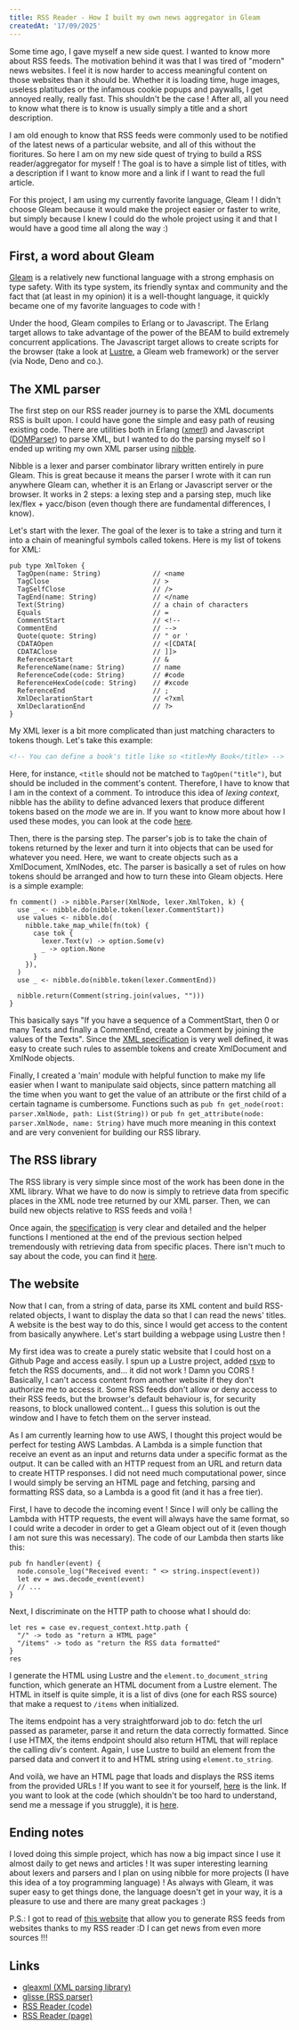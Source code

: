 ```yaml
---
title: RSS Reader - How I built my own news aggregator in Gleam
createdAt: '17/09/2025'
---
```


Some time ago, I gave myself a new side quest. I wanted to know more about RSS feeds.
The motivation behind it was that I was tired of "modern" news websites. I feel it is
now harder to access meaningful content on those websites than it should be. Whether it
is loading time, huge images, useless platitudes or the infamous cookie popups and paywalls, I get annoyed
really, really fast. This shouldn't be the case ! After all, all you need to know what
there is to know is usually simply a title and a short description.

I am old enough to know that RSS feeds were commonly used to be notified of the latest news of a
particular website, and all of this without the fioritures. So here I am on my new side quest of 
trying to build a RSS reader/aggregator for myself ! The goal is to have a simple list of titles, 
with a description if I want to know more and a link if I want to read the full article.

For this project, I am using my currently favorite language, Gleam ! I didn't choose Gleam
because it would make the project easier or faster to write, but simply because I knew I could
do the whole project using it and that I would have a good time all along the way :)

## First, a word about Gleam

[Gleam](https://gleam.run/) is a relatively new functional language with a strong emphasis
on type safety. With its type system, its friendly syntax and community and the fact that
(at least in my opinion) it is a well-thought language, it quickly became one of my
favorite languages to code with !

Under the hood, Gleam compiles to Erlang or to Javascript. The Erlang target allows
to take advantage of the power of the BEAM to build extremely concurrent applications. 
The Javascript target allows to create scripts for the browser (take a look at 
[Lustre](https://hexdocs.pm/lustre/index.html), a Gleam web framework) or the server 
(via Node, Deno and co.).

## The XML parser

The first step on our RSS reader journey is to parse the XML documents RSS is built upon.
I could have gone the simple and easy path of reusing existing code. There are utilities
both in Erlang ([xmerl](https://www.erlang.org/doc/apps/xmerl/xmerl_ug.html)) and Javascript
([DOMParser](https://developer.mozilla.org/en-US/docs/Web/XML/Guides/Parsing_and_serializing_XML))
to parse XML, but I wanted to do the parsing myself so I ended up writing my own XML parser
using [nibble](https://hexdocs.pm/nibble/index.html).

Nibble is a lexer and parser combinator library written entirely in pure Gleam. This is great
because it means the parser I wrote with it can run anywhere Gleam can, whether it is an
Erlang or Javascript server or the browser. It works in 2 steps: a lexing step and a parsing
step, much like lex/flex + yacc/bison (even though there are fundamental differences, I know).

Let's start with the lexer. The goal of the lexer is to take a string and turn it into a chain
of meaningful symbols called tokens. Here is my list of tokens for XML:

```gleam
pub type XmlToken {
  TagOpen(name: String)             // <name
  TagClose                          // >
  TagSelfClose                      // />
  TagEnd(name: String)              // </name
  Text(String)                      // a chain of characters
  Equals                            // =
  CommentStart                      // <!--
  CommentEnd                        // -->
  Quote(quote: String)              // " or '
  CDATAOpen                         // <[CDATA[
  CDATAClose                        // ]]>
  ReferenceStart                    // &
  ReferenceName(name: String)       // name
  ReferenceCode(code: String)       // #code
  ReferenceHexCode(code: String)    // #xcode
  ReferenceEnd                      // ;
  XmlDeclarationStart               // <?xml
  XmlDeclarationEnd                 // ?>
}
```

My XML lexer is a bit more complicated than just matching characters to tokens though.
Let's take this example:

```xml
<!-- You can define a book's title like so <title>My Book</title> -->
```

Here, for instance, `<title` should not be matched to `TagOpen("title")`, but should be
included in the comment's content. Therefore, I have to know that I am in the context of a comment.
To introduce this idea of _lexing context_, nibble has the ability to define
advanced lexers that produce different tokens based on the _mode_ we are in. If you want
to know more about how I used these modes, you can look at the code
[here](https://github.com/Billuc/gleaxml/blob/master/src/gleaxml/lexer.gleam).

Then, there is the parsing step. The parser's job is to take the chain of tokens returned by
the lexer and turn it into objects that can be used for whatever you need. Here, we want to
create objects such as a XmlDocument, XmlNodes, etc. The parser is basically a set of rules
on how tokens should be arranged and how to turn these into Gleam objects. Here is a simple example:

```gleam
fn comment() -> nibble.Parser(XmlNode, lexer.XmlToken, k) {
  use _ <- nibble.do(nibble.token(lexer.CommentStart))
  use values <- nibble.do(
    nibble.take_map_while(fn(tok) {
      case tok {
        lexer.Text(v) -> option.Some(v)
        _ -> option.None
      }
    }),
  )
  use _ <- nibble.do(nibble.token(lexer.CommentEnd))

  nibble.return(Comment(string.join(values, "")))
}
```

This basically says "If you have a sequence of a CommentStart, then 0 or many Texts and finally a CommentEnd,
create a Comment by joining the values of the Texts". Since the [XML specification](https://www.w3.org/TR/xml/)
is very well defined, it was easy to create such rules to assemble tokens and create XmlDocument and XmlNode objects.

Finally, I created a 'main' module with helpful function to make my life easier when I want to manipulate said objects,
since pattern matching all the time when you want to get the value of an attribute or the first child of a certain
tagname is cumbersome. Functions such as `pub fn get_node(root: parser.XmlNode, path: List(String))` or
`pub fn get_attribute(node: parser.XmlNode, name: String)` have much more meaning in this context and are very
convenient for building our RSS library.

## The RSS library

The RSS library is very simple since most of the work has been done in the XML library.
What we have to do now is simply to retrieve data from specific places in the XML node tree returned by our XML
parser. Then, we can build new objects relative to RSS feeds and voilà !

Once again, the [specification](https://www.rssboard.org/rss-specification) is very clear and detailed
and the helper functions I mentioned at the end of the previous section helped tremendously with
retrieving data from specific places. There isn't much to say about the code, you can find it
[here](https://github.com/Billuc/glisse/).

## The website

Now that I can, from a string of data, parse its XML content and build RSS-related objects, I want to display
the data so that I can read the news' titles. A website is the best way to do this, since I would get access to the
content from basically anywhere. Let's start building a webpage using Lustre then !

My first idea was to create a purely static website that I could host on a Github Page and access easily.
I spun up a Lustre project, added [rsvp](https://hexdocs.pm/rsvp/index.html) to fetch the RSS documents, and...
it did not work ! Damn you CORS ! Basically, I can't access content from another website if they don't authorize
me to access it. Some RSS feeds don't allow or deny access to their RSS feeds, but the browser's default behaviour is, for
security reasons, to block unallowed content... I guess this solution is out the window and I have to fetch them on the
server instead.

As I am currently learning how to use AWS, I thought this project would be perfect for testing AWS Lambdas.
A Lambda is a simple function that receive an event as an input and returns data under a specific format as
the output. It can be called with an HTTP request from an URL and return data to create HTTP responses.
I did not need much computational power, since I would simply be serving an HTML page and fetching, parsing
and formatting RSS data, so a Lambda is a good fit (and it has a free tier).

First, I have to decode the incoming event ! Since I will only be calling the Lambda with HTTP requests, the
event will always have the same format, so I could write a decoder in order to get a Gleam object out of it
(even though I am not sure this was necessary). The code of our Lambda then starts like this:

```gleam
pub fn handler(event) {
  node.console_log("Received event: " <> string.inspect(event))
  let ev = aws.decode_event(event)
  // ...
}
```

Next, I discriminate on the HTTP path to choose what I should do:

```gleam
let res = case ev.request_context.http.path {
  "/" -> todo as "return a HTML page"
  "/items" -> todo as "return the RSS data formatted"
}
res
```

I generate the HTML using Lustre and the `element.to_document_string` function, which generate an HTML document
from a Lustre element. The HTML in itself is quite simple, it is a list of divs (one for each RSS source) that
make a request to `/items` when initialized.

The items endpoint has a very straightforward job to do: fetch the url passed as parameter, parse it and return
the data correctly formatted. Since I use HTMX, the items endpoint should also return HTML that will replace
the calling div's content. Again, I use Lustre to build an element from the parsed data and convert it to
and HTML string using `element.to_string`.

And voilà, we have an HTML page that loads and displays the RSS items from the provided URLs ! If you want to see 
it for yourself, [here](https://sbocjayj46dktf3orwcsw27nxi0ymkxn.lambda-url.eu-north-1.on.aws/) is the link. If you want to
look at the code (which shouldn't be too hard to understand, send me a message if you struggle), it is
[here](https://github.com/Billuc/rss-reader).

## Ending notes

I loved doing this simple project, which has now a big impact since I use it
almost daily to get news and articles ! It was super interesting learning about lexers and
parsers and I plan on using nibble for more projects (I have this idea of a toy programming
language) ! As always with Gleam, it was super easy to get things done, the language doesn't 
get in your way, it is a pleasure to use and there are many great packages :)

P.S.: I got to read of [this website](https://feedmaker.fly.dev) that allow you to generate
RSS feeds from websites thanks to my RSS reader :D I can get news from even more sources !!!

## Links

- [gleaxml (XML parsing library)](https://github.com/Billuc/gleaxml)
- [glisse (RSS parser)](https://github.com/Billuc/glisse/)
- [RSS Reader (code)](https://github.com/Billuc/rss-reader)
- [RSS Reader (page)](https://sbocjayj46dktf3orwcsw27nxi0ymkxn.lambda-url.eu-north-1.on.aws/)

